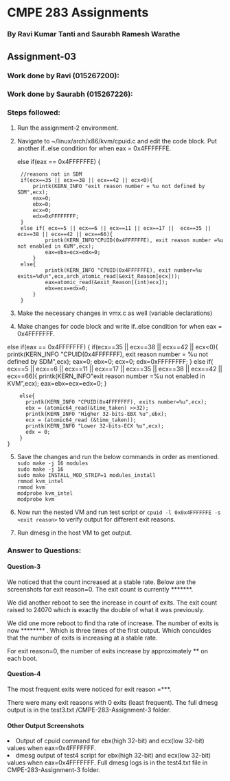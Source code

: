 <h1>CMPE 283 Assignments</h1>
<h3>By Ravi Kumar Tanti and Saurabh Ramesh Warathe</h3>

<h2>Assignment-03</h2>

<h3>Work done by Ravi (015267200):</h3>

<h3>Work done by Saurabh (015267226):</h3>


<h3>Steps followed:</h3>
    
1. Run the assignment-2 environment. <br>
    
2. Navigate to ~/linux/arch/x86/kvm/cpuid.c and edit the code block. Put another if..else condition for when eax = 0x4FFFFFFE. <br>
	  
	  else if(eax == 0x4FFFFFFE)
        {

		//reasons not in SDM
		if(ecx==35 || ecx==38 || ecx==42 || ecx<0){
			printk(KERN_INFO "exit reason number = %u not defined by SDM",ecx);
			eax=0;
			ebx=0;
			ecx=0;
			edx=0xFFFFFFFF;
		}
		else if( ecx==5 || ecx==6 || ecx==11 || ecx==17 ||  ecx==35 || ecx==38 || ecx==42 || ecx==66){
				printk(KERN_INFO"CPUID(0x4FFFFFFE), exit reason number =%u not enabled in KVM",ecx);
				eax=ebx=ecx=edx=0;
			}
		else{
				printk(KERN_INFO "CPUID(0x4FFFFFFE), exit number=%u exits=%d\n",ecx,arch_atomic_read(&exit_Reason[ecx]));
				eax=atomic_read(&exit_Reason[(int)ecx]);
				ebx=ecx=edx=0;
			}
		}

3. Make the necessary changes in vmx.c as well (variable declarations)<br>
4. Make changes for code block and write if..else condition for when eax = 0x4FFFFFFF. <br>
	  
  else if(eax == 0x4FFFFFFF)
	{
		if(ecx==35 || ecx==38 || ecx==42 || ecx<0){
          printk(KERN_INFO "CPUID(0x4FFFFFFF), exit reason number = %u not defined by SDM",ecx);
          eax=0;
          ebx=0;
          ecx=0;
          edx=0xFFFFFFFF;
     }
     else if( ecx==5 || ecx==6 || ecx==11 || ecx==17 ||  ecx==35 || ecx==38 || ecx==42 || ecx==66){
          printk(KERN_INFO"exit reason number =%u not enabled in KVM",ecx);
          eax=ebx=ecx=edx=0;
		}

		else{
          printk(KERN_INFO "CPUID(0x4FFFFFFF), exits number=%u",ecx);
          ebx = (atomic64_read(&time_taken) >>32);
          printk(KERN_INFO "Higher 32-bits-EBX %u",ebx);
          ecx = (atomic64_read (&time_taken));
          printk(KERN_INFO "Lower 32-bits-ECX %u",ecx);
          edx = 0;
		}
	}	
     
                                                                     
5. Save the changes and run the below commands in order as mentioned.<br>
    ``` sudo make -j 16 modules ``` <br>
    ``` sudo make -j 16 ```                                                             
    ``` sudo make INSTALL_MOD_STRIP=1 modules_install ```                                                          
    ``` rmmod kvm_intel ```<br>
    ``` rmmod kvm ```<br>
    ``` modprobe kvm_intel ``` <br>
    ``` modprobe kvm ``` <br>
                                                                     
6. Now run the nested VM and run test script or ``` cpuid -l 0x0x4FFFFFFE -s <exit reason> ``` to verify output for different exit reasons.<br>   
    
7. Run dmesg in the host VM to get output. <br>  
	 
<h3>Answer to Questions:</h3>
	  <h4>Question-3</h4>
	  
We noticed that the count increased at a stable rate. Below are the screenshots for exit reason=0. The exit count is currently *******. <br>
	  
		  
We did another reboot to see the increase in count of exits. The exit count raised to 24070 which is exactly the double of what it was previously. <br>
		  

	  
We did one more reboot to find tha rate of increase. The number of exits is now ******** . Which is three times of the first output. Which conculdes that the number of exits is increasing at a stable rate.<br>


For exit reason=0, the number of exits increase by approximately ** on each boot.<br>	  
                           
<h4>Question-4</h4>
	  
The most frequent exits were noticed for exit reason =***.<br>
	  

There were many exit reasons with 0 exits (least frequent). The full dmesg output is in the test3.txt /CMPE-283-Assignment-3 folder.	  <br>
	

<h4>Other Output Screenshots </h4>

<li> Output of cpuid command for ebx(high 32-bit) and ecx(low 32-bit) values when eax=0x4FFFFFFF. <br>
  


<li> dmesg output of test4 script for ebx(high 32-bit) and ecx(low 32-bit) values when eax=0x4FFFFFFF. Full dmesg logs is in the test4.txt file in CMPE-283-Assignment-3 folder.<br>
  

